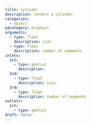 ```yaml
---
title: cylinder
description: renders a cylinder
categories:
  - object
pdcategory: Graphics
arguments:
  - type: float
    description: size
  - type: float
    description: number of segments
inlets:
  1st:
    - type: gemlist
      description:
  2nd:
    - type: float
      description: size
  3rd:
    - type: float
      description: number of segments
outlets:
  1st:
    - type: gemlist
draft: false
---
```

